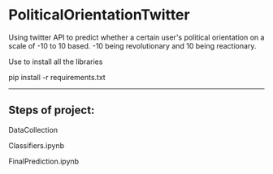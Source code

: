 # PoliticalOrientationTwitter

Using twitter API to predict whether a certain user's political orientation on a scale of -10 to 10 based.
-10 being revolutionary and 10 being reactionary.

Use to install all the libraries

pip install -r requirements.txt

--------------------------------
Steps of project:
--------------------------------

DataCollection

Classifiers.ipynb

FinalPrediction.ipynb

